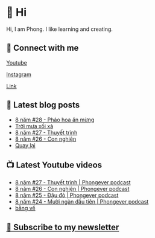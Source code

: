 # 👋 Hi

Hi, I am Phong. I like learning and creating.

## 🔗 Connect with me
[Youtube](https://www.youtube.com/channel/UCXykqt3V2-9bYXKWZRcH0rA "Youtube")

[Instagram](https://www.instagram.com/phongever "Instagram")

[Link](https://beacons.ai/phongever "Link")

## 📝 Latest blog posts

<!-- BLOG-POST-LIST:START -->
- [8 năm #28 - Pháo hoa ăn mừng](https://phongever.substack.com/p/8-nam-28-phao-hoa-an-mung)
- [Trời mưa xối xả](https://phongever.substack.com/p/troi-mua-xoi-xa)
- [8 năm #27 - Thuyết trình](https://phongever.substack.com/p/8-nam-27-thuyet-trinh)
- [8 năm #26 - Con nghiện](https://phongever.substack.com/p/8-nam-26-con-nghien)
- [Quay lại](https://phongever.substack.com/p/quay-lai)
<!-- BLOG-POST-LIST:END -->

## 📺 Latest Youtube videos

<!-- YOUTUBE-VIDEO-LIST:START -->
- [8 năm #27 - Thuyết trình | Phongever podcast](https://www.youtube.com/watch?v=0kOgWZPGEpg)
- [8 năm #26 - Con nghiện | Phongever podcast](https://www.youtube.com/watch?v=tHyfKC1enmU)
- [8 năm #25 - Đậu đỏ | Phongever podcast](https://www.youtube.com/watch?v=x_yPplop0L0)
- [8 năm #24 - Mười ngàn đầu tiên | Phongever podcast](https://www.youtube.com/watch?v=9gTo_qv59x4)
- [bằng về](https://www.youtube.com/watch?v=V8yjc_l0VFM)
<!-- YOUTUBE-VIDEO-LIST:END -->

## [💌 Subscribe to my newsletter](https://phongever.substack.com/)
